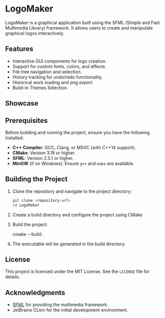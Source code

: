 # LogoMaker

LogoMaker is a graphical application built using the SFML (Simple and Fast Multimedia Library) framework. It allows users to create and manipulate graphical logos interactively.

## Features

- Interactive GUI components for logo creation.
- Support for custom fonts, colors, and effects.
- File tree navigation and selection.
- History tracking for undo/redo functionality.
- Historical work loading and png export
- Build-in Themes Selection.

## Showcase


## Prerequisites

Before building and running the project, ensure you have the following installed:

- **C++ Compiler**: GCC, Clang, or MSVC (with C++14 support).
- **CMake**: Version 3.19 or higher.
- **SFML**: Version 2.5.1 or higher.
- **MinGW** (if on Windows): Ensure `g++` and `make` are available.

## Building the Project

1. Clone the repository and navigate to the project directory:

   ```bash
   git clone <repository-url>
   cd LogoMaker

2. Create a build directory and configure the project using CMake
3. Build the project:
   
   cmake --build .

4. The executable will be generated in the build directory.

## License

This project is licensed under the MIT License. See the `LICENSE` file for details.

## Acknowledgments

- [SFML](https://www.sfml-dev.org/) for providing the multimedia framework.
- JetBrains CLion for the initial development environment.
```


